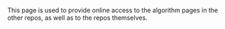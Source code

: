 This page is used to provide online access to the algorithm pages in the other repos, as well as to the repos themselves. 
